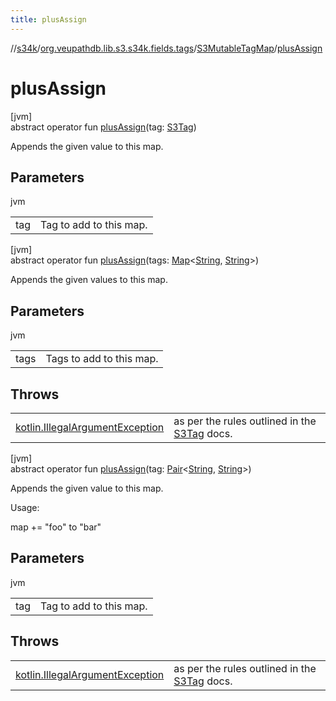 ```yaml
---
title: plusAssign
---
```

//[s34k](../../../index.html)/[org.veupathdb.lib.s3.s34k.fields.tags](../index.html)/[S3MutableTagMap](index.html)/[plusAssign](plus-assign.html)



# plusAssign



[jvm]\
abstract operator fun [plusAssign](plus-assign.html)(tag: [S3Tag](../../org.veupathdb.lib.s3.s34k/-s3-tag/index.html))



Appends the given value to this map.



## Parameters


jvm

| | |
|---|---|
| tag | Tag to add to this map. |





[jvm]\
abstract operator fun [plusAssign](plus-assign.html)(tags: [Map](https://kotlinlang.org/api/latest/jvm/stdlib/kotlin.collections/-map/index.html)&lt;[String](https://kotlinlang.org/api/latest/jvm/stdlib/kotlin/-string/index.html), [String](https://kotlinlang.org/api/latest/jvm/stdlib/kotlin/-string/index.html)&gt;)



Appends the given values to this map.



## Parameters


jvm

| | |
|---|---|
| tags | Tags to add to this map. |



## Throws


| | |
|---|---|
| [kotlin.IllegalArgumentException](https://kotlinlang.org/api/latest/jvm/stdlib/kotlin/-illegal-argument-exception/index.html) | as per the rules outlined in the [S3Tag](../../org.veupathdb.lib.s3.s34k/-s3-tag/index.html) docs. |




[jvm]\
abstract operator fun [plusAssign](plus-assign.html)(tag: [Pair](https://kotlinlang.org/api/latest/jvm/stdlib/kotlin/-pair/index.html)&lt;[String](https://kotlinlang.org/api/latest/jvm/stdlib/kotlin/-string/index.html), [String](https://kotlinlang.org/api/latest/jvm/stdlib/kotlin/-string/index.html)&gt;)



Appends the given value to this map.



Usage:

map += "foo" to "bar"

## Parameters


jvm

| | |
|---|---|
| tag | Tag to add to this map. |



## Throws


| | |
|---|---|
| [kotlin.IllegalArgumentException](https://kotlinlang.org/api/latest/jvm/stdlib/kotlin/-illegal-argument-exception/index.html) | as per the rules outlined in the [S3Tag](../../org.veupathdb.lib.s3.s34k/-s3-tag/index.html) docs. |




